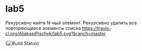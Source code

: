 # lab5
Рекурсивно найти N-ный элемент.
Рекурсивно удалить все повторяющиеся элементы списка
https://travis-ci.org/AliakseiPischyk/lab5.svg?branch=master

(![Build Status](https://travis-ci.org/AliakseiPischyk/lab5.svg?branch=master))
